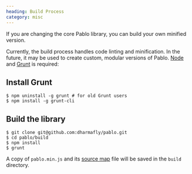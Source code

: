 ```yaml
--- 
heading: Build Process
category: misc
---
```


If you are changing the core Pablo library, you can build your own minified version.

Currently, the build process handles code linting and minification. In the future, it may be used to create custom, modular versions of Pablo. [Node](http://nodejs.org/) and [Grunt](http://gruntjs.com) is required:


## Install Grunt

    $ npm uninstall -g grunt # for old Grunt users
    $ npm install -g grunt-cli


## Build the library

    $ git clone git@github.com:dharmafly/pablo.git
    $ cd pablo/build
    $ npm install
    $ grunt

A copy of `pablo.min.js` and its [source map][sourcemap] file will be saved in the `build` directory.

[sourcemap]: http://www.html5rocks.com/en/tutorials/developertools/sourcemaps/
